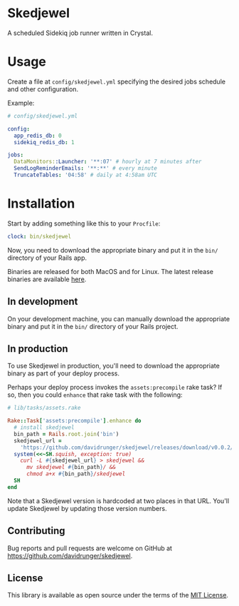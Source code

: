 # Skedjewel

A scheduled Sidekiq job runner written in Crystal.

# Usage

Create a file at `config/skedjewel.yml` specifying the desired jobs schedule and other
configuration.

Example:

```yml
# config/skedjewel.yml

config:
  app_redis_db: 0
  sidekiq_redis_db: 1

jobs:
  DataMonitors::Launcher: '**:07' # hourly at 7 minutes after
  SendLogReminderEmails: '**:**' # every minute
  TruncateTables: '04:58' # daily at 4:58am UTC
```

# Installation

Start by adding something like this to your `Procfile`:

```yml
clock: bin/skedjewel
```

Now, you need to download the appropriate binary and put it in the `bin/` directory of your Rails
app.

Binaries are released for both MacOS and for Linux. The latest release binaries are available
[here][latest-release].

[latest-release]: https://github.com/davidrunger/skedjewel/releases/latest

## In development

On your development machine, you can manually download the appropriate binary and put it in the
`bin/` directory of your Rails project.

## In production

To use Skedjewel in production, you'll need to download the appropriate binary as part of your
deploy process.

Perhaps your deploy process invokes the `assets:precompile` rake task? If so, then you could
`enhance` that rake task with the following:

```rb
# lib/tasks/assets.rake

Rake::Task['assets:precompile'].enhance do
  # install skedjewel
  bin_path = Rails.root.join('bin')
  skedjewel_url =
    'https://github.com/davidrunger/skedjewel/releases/download/v0.0.2/skedjewel-v0.0.2-linux'
  system(<<~SH.squish, exception: true)
    curl -L #{skedjewel_url} > skedjewel &&
      mv skedjewel #{bin_path}/ &&
      chmod a+x #{bin_path}/skedjewel
  SH
end
```

Note that a Skedjewel version is hardcoded at two places in that URL. You'll update Skedjewel by
updating those version numbers.

## Contributing

Bug reports and pull requests are welcome on GitHub at https://github.com/davidrunger/skedjewel.

## License

This library is available as open source under the terms of the [MIT
License](https://opensource.org/licenses/MIT).
